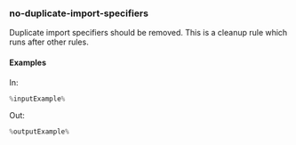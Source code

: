 ### no-duplicate-import-specifiers

Duplicate import specifiers should be removed. This is a cleanup rule which runs after other rules. 

#### Examples

In:

```jsx
%inputExample%
```

Out:

```jsx
%outputExample%
```
